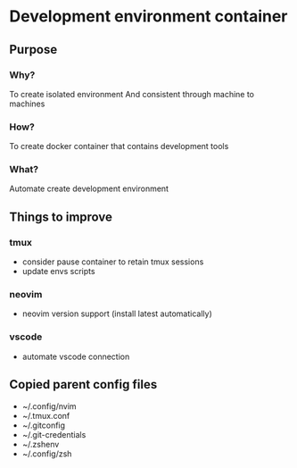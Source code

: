 # Development environment container

## Purpose

### Why?
To create isolated environment
And consistent through machine to machines

### How?
To create docker container that contains development tools

### What?
Automate create development environment

## Things to improve

### tmux
* consider pause container to retain tmux sessions
* update envs scripts

### neovim
* neovim version support (install latest automatically)

### vscode
* automate vscode connection

## Copied parent config files

* ~/.config/nvim
* ~/.tmux.conf
* ~/.gitconfig
* ~/.git-credentials
* ~/.zshenv
* ~/.config/zsh
